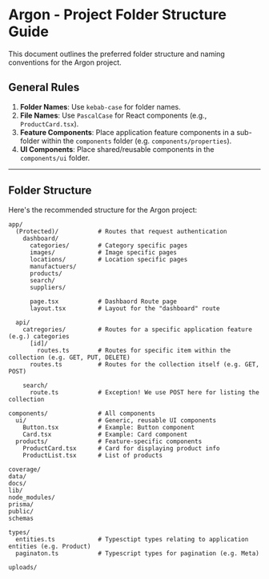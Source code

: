 # Argon - Project Folder Structure Guide

This document outlines the preferred folder structure and naming conventions for the Argon project.

## General Rules

1. **Folder Names**: Use `kebab-case` for folder names.
2. **File Names**: Use `PascalCase` for React components (e.g., `ProductCard.tsx`).
3. **Feature Components**: Place application feature components in a sub-folder within the `components` folder (e.g. `components/properties`).
4. **UI Components**: Place shared/reusable components in the `components/ui` folder.

---

## Folder Structure

Here's the recommended structure for the Argon project:

```plaintext
app/
  (Protected)/           # Routes that request authentication
    dashboard/
      categories/        # Category specific pages
      images/            # Image specific pages
      locations/         # Location specific pages
      manufactuers/
      products/
      search/
      suppliers/

      page.tsx           # Dashbaord Route page
      layout.tsx         # Layout for the "dashboard" route

  api/
    catregories/         # Routes for a specific application feature (e.g.) categories
      [id]/
        routes.ts        # Routes for specific item within the collection (e.g. GET, PUT, DELETE)
      routes.ts          # Routes for the collection itself (e.g. GET, POST)

    search/
      route.ts           # Exception! We use POST here for listing the collection

components/              # All components
  ui/                    # Generic, reusable UI components
    Button.tsx           # Example: Button component
    Card.tsx             # Example: Card component
  products/              # Feature-specific components
    ProductCard.tsx      # Card for displaying product info
    ProductList.tsx      # List of products

coverage/
data/
docs/
lib/
node_modules/
prisma/
public/
schemas

types/
  entities.ts            # Typesctipt types relating to application entities (e.g. Product)
  paginaton.ts           # Typescript types for pagination (e.g. Meta)

uploads/

```
